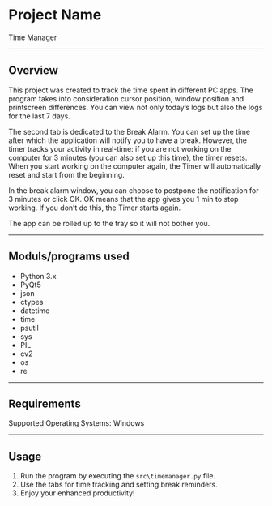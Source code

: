 # Project Name

Time Manager 

-----------------------------------------------------------------------------------------------------------------

## Overview

This project was created to track the time spent in different PC apps. The program takes into consideration cursor position, window position and printscreen differences. You can view not only today’s logs but also the logs for the last 7 days. 

The second tab is dedicated to the Break Alarm. You can set up the time after which the application will notify you to have a break. However, the timer tracks your activity in real-time: if you are not working on the computer for 3 minutes (you can also set up this time), the timer resets. When you start working on the computer again, the Timer will automatically reset and start from the beginning.

In the break alarm window, you can choose to postpone the notification for 3 minutes or click OK. OK means that the app gives you 1 min to stop working. If you don’t do this, the Timer starts again. 

The app can be rolled up to the tray so it will not bother you. 

---------------------------------------------------------------------------------------------------------------

## Moduls/programs used

- Python 3.x
- PyQt5
- json
- ctypes 
- datetime
- time
- psutil
- sys 
- PIL
- cv2
- os
- re

------------------------------------------------------------------------------------------------------------------

## Requirements 

Supported Operating Systems: Windows

-----------------------------------------------------------------------------------------------------------------

## Usage

1. Run the program by executing the `src\timemanager.py` file.
2. Use the tabs for time tracking and setting break reminders.
3. Enjoy your enhanced productivity!
